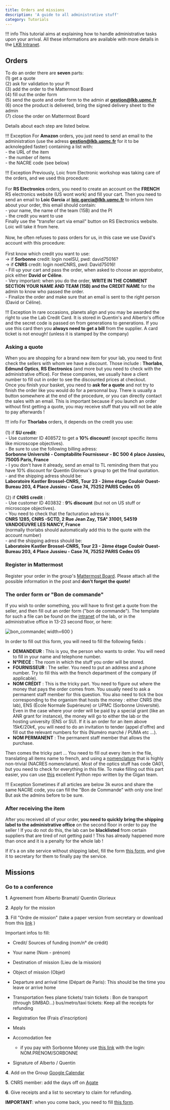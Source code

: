 ```yaml
---
title: Orders and missions
description: 'A guide to all administrative stuff'
category: Tutorials
---
```


!!! info
    This tutorial aims at explaining how to handle administrative tasks upon your arrival. All these informations are available with more details in the [LKB Intranet](https://intranet.lkb.upmc.fr/).


##  Orders

To do an order there are **seven** parts:<br>
(1) get a quote<br>
(2) ask for validation to your PI<br>
(3) add the order to the Mattermost Board<br>
(4) fill out the order form<br>
(5) send the quote and order form to the admin at **gestion@lkb.upmc.fr**<br>
(6) once the product is delivered, bring the signed delivery sheet to the admin <br>
(7) close the order on Mattermost Board

Details about each step are listed below.

!!! Exception
    For **Amazon** orders, you just need to send an email to the administration (use the adress **gestion@lkb.upmc.fr** for it to be acknolegded faster) containing a list with:<br>
    - the URL of the item<br>
    - the number of items<br>
    - the NACRE code (see below)<br>

!!! Exception
    Previously, Loic from Electronic workshop was taking care of the orders, and we used this procedure:<br>
    <br>
    For **RS Electronics** orders, you need to create an account on the **FRENCH** RS electronics website (US wont work) and fill your cart. Then you need to send an email to **Loic Garcia** at **loic.garcia@lkb.upmc.fr** to inform him about your order, this email should contain: <br>
    - your name, the name of the team (15B) and the PI <br>
    - the credit you want to use <br>
    Finally use the "transfer cart via email" button on RS Electronics website. Loic will take it from here.<br>
    <br>
    Now, he often refuses to pass orders for us, in this case we use David's account with this procedure:<br>
    <br>
    First know which credit you want to use: <br>
    -> if **Sorbonne** credit: login noelSU, pwd: david75016?<br>
    -> if **CNRS** credit: login noelCNRS, pwd: David75016!<br>
    - Fill up your cart and pass the order, when asked to choose an approbator, pick either **David or Céline**.<br>
    - Very important: when you do the order, **WRITE IN THE COMMENT SECTION YOUR NAME AND TEAM (15B) and the CREDIT NAME** for the admin to know who passed the order.<br>
    - Finalize the order and make sure that an email is sent to the right person (David or Céline).<br>

!!! Exception
    In rare occasions, planets align and you may be awarded the right to use the Lab Credit Card. It is stored in Quentin's and Alberto's office and the secret code is passed on from generations to generations. If you use this card then you **always need to get a bill** from the supplier. A card ticket is not enough! (unless it is stamped by the company)

### Asking a quote

When you are shopping for a brand new item for your lab, you need to first check the sellers with whom we have a discount. Those include : **Thorlabs**, **Edmund Optics**, **RS Electronics** (and more but you need to check with the administrative office). For these companies, we usually have a client number to fill out in order to see the discounted prices at checkout.\
Once you finish your basket, you need to **ask for a quote** and not try to finish the order like you would do for a personnal buy. There is usually a button somewhere at the end of the procedure, or you can directly contact the sales with an email. This is important because if you launch an order without first getting a quote, you may receive stuff that you will not be able to pay afterwards !

!!! info
    For **Thorlabs** orders, it depends on the credit you use: <br>
    <br>
    (1) if **SU credit**: <br>
    - Use customer ID 408572 to get a **10% discount!** (except specific items like microscope objectives). <br>
    - Be sure to use the following billing adress: <br>
    **Sorbonne Université - Comptabilite Fournisseur - BC 500 4 place Jussieu, 75005 Paris, France** <br>
    - I you don't have it already, send an email to TL reminding them that you have 10% discount for Quentin Glorieux's group to get the final quotation. <br>
    - and the shipping adress should be: <br>
    **Laboratoire Kastler Brossel-CNRS, Tour 23 - 2ème étage Couloir Ouest-Bureau 203, 4 Place Jussieu - Case 74, 75252 PARIS Cedex 05**<br>
    <br>
    (2) if **CNRS credit** : <br>
    - Use customer ID 403832 : **9% discount** (but not on US stuff or microscope objectives).<br>
    - You need to check that the facturation adress is: <br>
    **CNRS 1285, CNRS -SCTD, 2 Rue Jean Zay, TSA° 31001, 54519 VANDOEUVRE LES NANCY, France**<br>
    (normally thorlabs should automatically add this to the quote with the account number)<br>
    - and the shipping adress should be: <br>
    **Laboratoire Kastler Brossel-CNRS, Tour 23 - 2ème étage Couloir Ouest-Bureau 203, 4 Place Jussieu - Case 74, 75252 PARIS Cedex 05**<br>

### Register in Mattermost
Register your order in the group's [Mattermost Board](https://mattermost.lkb.upmc.fr/boards/team/pbzjndnyx7nefgruk14er9fcqy/b7rotd56x7frrmnua364i9en84a/vju4844q68bbgtbh5xcenksaezy). Please attach all the possible information in the post and **don't forget the quote!**

### The order form or "Bon de commande"

If you wish to order something, you will have to first get a quote from the seller, and then fill out an order form ("bon de commande"). The template for such a file can be found on the [intranet](https://intranet.lkb.upmc.fr/wp-content/uploads/2019/10/Bon_commande_v6_8.pdf) of the lab, or in the administrative office in 13-23 second floor, or here:

![bon_commande](/assets/img/StartingPackage/general/bon_commande.png){ width=600 }

In order to fill out this form, you will need to fill the following fields : <br>
- **DEMANDEUR** : This is you, the person who wants to order. You will need to fill in your name and telephone number. <br>
- **N°PIECE** : The room in which the stuff you order will be stored. <br>
- **FOURNISSEUR** : The seller. You need to put an address and a phone number. Try to fill this with the french department of the company (if applicable). <br>
- **NOM CRÉDIT** : This is the tricky part. You need to figure out where the money that pays the order comes from. You usually need to ask a permanent staff member for this question. You also need to tick the box corresponding to the organism that hosts the money : either CNRS (the lab), ENS (École Normale Supérieure) or UPMC (Sorbonne Université). Even in the case where your order will be paid by a special grant (like an ANR grant for instance), the money will go to either the lab or the hosting university (ENS or SU). If it is an order for an item above 15k€/20k€, you will need to do an invitation to tender (appel d'offre) and fill out the relevant numbers for this (Numéro marché / PUMA etc ...). <br>
- **NOM PERMANENT** : The permanent staff member that allows the purchase. <br>

Then comes the tricky part ... You need to fill out every item in the file, translating all items name to french, and using a [nomenclature](https://intranet.lkb.upmc.fr/wp-content/uploads/2020/02/referentiel_nacres-2014.zip) that is highly non-trivial (NACRES nomenclature). Most of the optics stuff has code OA01, but you need to check for everything in this file. To make filling out this part easier, you can use [this](https://github.com/laboGigan/thorlabsBC) excellent Python repo written by the Gigan team.

!!! Exception
    Sometimes if all articles are below 3k euros and share the same NACRE code, you can fill the "Bon de Commande" with only one line! But ask the admins before to be sure.


### After receiving the item

After you received all of your order, **you need to quickly bring the shipping label to the administrative office** on the second floor in order to pay the seller ! If you do not do this, the lab can be **blacklisted** from certain suppliers that are tired of not getting paid ! This has already happened more than once and it is a penalty for the whole lab !

If it's a on site service without shipping label, fill the form [this form](/assets/pdfs/CNRS-Attestation-de-livraison.pdf), and give it to secretary for them to finally pay the service.

## Missions

### Go to a conference

**1**. Agreement from Alberto Bramati/ Quentin Glorieux

**2**. Apply for the mission

**3**. Fill "Ordre de mission" (take a paper version from secretary or download from this [link](https://intranet.lkb.upmc.fr/wp-content/uploads/2019/10/Demande_ORDRE_DE_MISSION_LKB_2016.docx) )



Important infos to fill:

- Credit/ Sources of funding (nom/n° de crédit)

- Your name (Nom - prénom)

- Destination of mission (Lieu de la mission)

- Object of mission (Objet)

- Departure and arrival time (Départ de Paris): This should be the time you leave or arrive home

- Transportation fees
    plane tickets/ train tickets :  Bon de transport (through SIMBAD...)
    bus/metro/taxi tickets: Keep all the receipts for refunding

- Registration fee (Frais d’inscription)

- Meals

- Accomodation fee
    - if you pay with Sorbonne Money use [this link](https://w1.traveldoo.com/TraveldooSite/LaunchPortalGLOB.jsp) with the login: NOM.PRENOM/SORBONNE

- Signature of Alberto / Quentin

**4**. Add on the Group [Google Calendar](/group-organization/tools/)

**5**. CNRS member: add the days off on [Agate](https://agate.cnrs.fr/)

**6**. Give receipts and a list to secretary to claim for refunding.

**IMPORTANT**: when you come back, you need to fill [this form](/assets/pdfs/Etat-de-frais-CNRS-19-01-2023.pdf).
